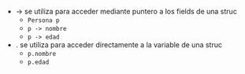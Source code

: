- -> se utiliza para acceder mediante puntero a los fields de una struc 
    - `Persona p` 
    - `p -> nombre` 
    - `p -> edad` 
- . se utiliza para acceder directamente a la variable de una struc 
    - `p.nombre` 
    - `p.edad`